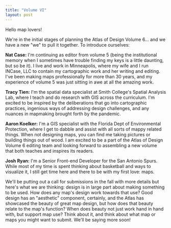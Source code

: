 ```yaml
---
title: "Volume VI"
layout: post
---
```


Hello map lovers!

We're in the initial stages of planning the Atlas of Design Volume 6... and we have a new "we" to pull it together. To introduce ourselves:

<strong>Nat Case:</strong> I'm continuing as editor from volume 5 (being the institutional memory when I sometimes have trouble finding my keys is a little daunting, but so be it). I live and work in Minneapolis, where my wife and I run INCase, LLC to contain my cartographic work and her writing and editing. I've been making maps professionally for more than 30 years, and my experience of volume 5 was just sitting in awe at all the amazing work.

<strong>Tracy Tien:</strong> I'm the spatial data specialist at Smith College's Spatial Analysis Lab, where I teach and do research with GIS across the curriculum. I'm excited to be inspired by the deliberations that go into cartographic practices, ingenious ways of addressing design challenges, and any nuances in mapmaking brought forth by the pandemic.

<strong>Aaron Koelker:</strong> I'm a GIS specialist with the Florida Dept of Environmental Protection, where I get to dabble and assist with all sorts of mappy related things. When not designing maps, you can find me taking pictures or building things out of wood. I am excited to be a part of the Atlas of Design Volume 6 editing team and looking forward to assembling a new volume that both teaches and inspires its readers.

<strong>Josh Ryan:</strong> I'm a Senior Front-end Developer for the San Antonio Spurs. While most of my time is spent thinking about basketball and ways to visualize it, I still get time here and there to be with my first love: maps.

We'll be putting out a call for submissions in the fall with more details but here's what we are thinking: design is in large part about making something to be used. How does any map's design work towards that use? Good design has an "aesthetic" component, certainly, and the Atlas has showcased the beauty of great map design, but how does that beauty relate to the map's function? When does beauty not just work hand in hand with, but support map use? Think about it, and think about what map or maps you might want to submit. We'll be saying more soon!
